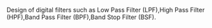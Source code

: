
Design of digital filters such as Low Pass Filter (LPF),High Pass Filter (HPF),Band Pass Filter (BPF),Band Stop Filter (BSF).
